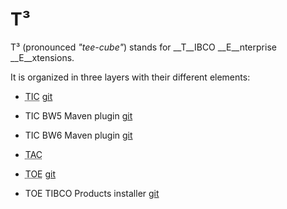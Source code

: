 # T³

T³ (pronounced _"tee-cube"_) stands for __T__IBCO __E__nterprise __E__xtensions.

It is organized in three layers with their different elements:

* <abbr title="TIBCO Infrastructure Core">TIC</abbr> [git](https://git.teecu.be/teecube/tic)
 * TIC BW5 Maven plugin [git](https://git.teecu.be/teecube/tic-bw5)
 * TIC BW6 Maven plugin [git](https://git.teecu.be/teecube/tic-bw6)

* <abbr title="TIBCO Advanced Components">TAC</abbr>

* <abbr title="TOpology Extensions">TOE</abbr> [git](https://git.teecu.be/teecube/toe)
 * TOE TIBCO Products installer [git](https://git.teecu.be/teecube/toe-installer)